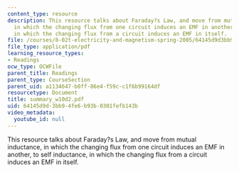 ```yaml
---
content_type: resource
description: This resource talks about Faraday?s Law, and move from mutual inductance,
  in which the changing flux from one circuit induces an EMF in another, to self inductance,
  in which the changing flux from a circuit induces an EMF in itself.
file: /courses/8-02t-electricity-and-magnetism-spring-2005/64145d9d3bb94fe6b93b0301fefb143b_summary_w10d2.pdf
file_type: application/pdf
learning_resource_types:
- Readings
ocw_type: OCWFile
parent_title: Readings
parent_type: CourseSection
parent_uid: a1134647-b0ff-86e4-f59c-c1f6b99164df
resourcetype: Document
title: summary_w10d2.pdf
uid: 64145d9d-3bb9-4fe6-b93b-0301fefb143b
video_metadata:
  youtube_id: null
---
```

This resource talks about Faraday?s Law, and move from mutual inductance, in which the changing flux from one circuit induces an EMF in another, to self inductance, in which the changing flux from a circuit induces an EMF in itself.


